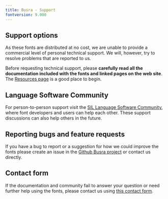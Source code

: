 ```yaml
---
title: Busra - Support
fontversion: 9.000
---
```


## Support options

As these fonts are distributed at no cost, we are unable to provide a commercial level of personal technical support. We will, however, try to resolve problems that are reported to us.

Before requesting technical support, please **carefully read all the documentation included with the fonts and linked pages on the web site**. The [Resources page](resources.md) is a good place to begin.

## Language Software Community

For person-to-person support visit the [SIL Language Software Community](https://community.software.sil.org/c/silfonts), where font developers and users can help each other. These support discussions can also help others in the future.

## Reporting bugs and feature requests

If you have a bug to report or a suggestion for how we could improve the fonts please create an issue in the [Github Busra project](https://github.com/silnrsi/font-busra/issues) or contact us directly.

## Contact form

If the documentation and community fail to answer your question or need further help using the fonts, please contact us using [this contact form](https://software.sil.org/busra/about/contact/).
